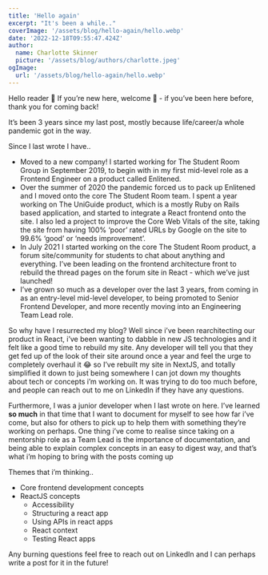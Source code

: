```yaml
---
title: 'Hello again'
excerpt: "It's been a while.."
coverImage: '/assets/blog/hello-again/hello.webp'
date: '2022-12-18T09:55:47.424Z'
author:
  name: Charlotte Skinner
  picture: '/assets/blog/authors/charlotte.jpeg'
ogImage:
  url: '/assets/blog/hello-again/hello.webp'
---
```



Hello reader 🙂 If you’re new here, welcome 👋 - if you’ve been here before, thank you for coming back!

It’s been 3 years since my last post, mostly because life/career/a whole pandemic got in the way. 

Since I last wrote I have..

- Moved to a new company! I started working for The Student Room Group in September 2019, to begin with in my first mid-level role as a Frontend Engineer on a product called Enlitened.
- Over the summer of 2020 the pandemic forced us to pack up Enlitened and I moved onto the core The Student Room team. I spent a year working on The UniGuide product, which is a mostly Ruby on Rails based application, and started to integrate a React frontend onto the site. I also led a project to improve the Core Web Vitals of the site, taking the site from having 100% ‘poor’ rated URLs by Google on the site to 99.6% ‘good’ or ‘needs improvement’.
- In July 2021 I started working on the core The Student Room product, a forum site/community for students to chat about anything and everything. I’ve been leading on the frontend architecture front to rebuild the thread pages on the forum site in React - which we’ve just launched!
- I’ve grown so much as a developer over the last 3 years, from coming in as an entry-level mid-level developer, to being promoted to Senior Frontend Developer, and more recently moving into an Engineering Team Lead role.

So why have I resurrected my blog? Well since i’ve been rearchitecting our product in React, i’ve been wanting to dabble in new JS technologies and it felt like a good time to rebuild my site. Any developer will tell you that they get fed up of the look of their site around once a year and feel the urge to completely overhaul it 😂 so I’ve rebuilt my site in NextJS, and totally simplified it down to just being somewhere I can jot down my thoughts about tech or concepts i’m working on. It was trying to do too much before, and people can reach out to me on LinkedIn if they have any questions.

Furthermore, I was a junior developer when I last wrote on here. I’ve learned ******so much****** in that time that I want to document for myself to see how far i’ve come, but also for others to pick up to help them with something they’re working on perhaps. One thing i’ve come to realise since taking on a mentorship role as a Team Lead is the importance of documentation, and being able to explain complex concepts in an easy to digest way, and that’s what i’m hoping to bring with the posts coming up

Themes that i’m thinking.. 

- Core frontend development concepts
- ReactJS concepts
    - Accessibility
    - Structuring a react app
    - Using APIs in react apps
    - React context
    - Testing React apps

Any burning questions feel free to reach out on LinkedIn and I can perhaps write a post for it in the future!
